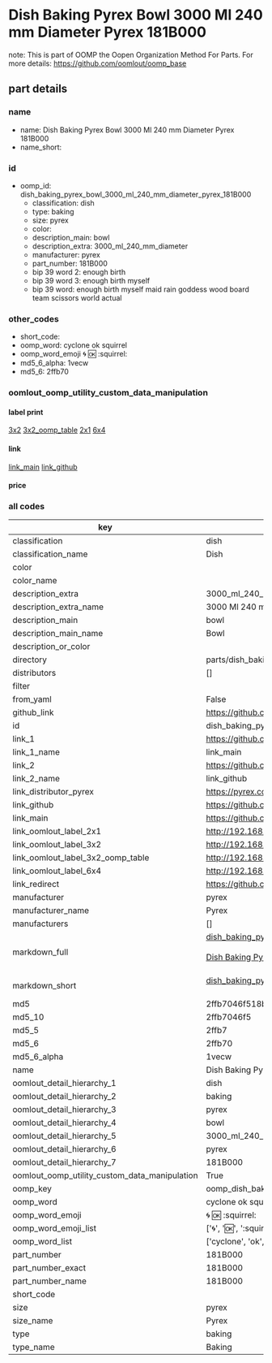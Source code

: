 # Dish Baking Pyrex Bowl 3000 Ml 240 mm Diameter Pyrex 181B000  

note: This is part of OOMP the Oopen Organization Method For Parts. For more details: https://github.com/oomlout/oomp_base

##  part details
  







### name
* name: Dish Baking Pyrex Bowl 3000 Ml 240 mm Diameter Pyrex 181B000
* name_short: 
### id
* oomp_id: dish_baking_pyrex_bowl_3000_ml_240_mm_diameter_pyrex_181B000
  * classification: dish
  * type: baking
  * size: pyrex
  * color: 
  * description_main: bowl
  * description_extra: 3000_ml_240_mm_diameter
  * manufacturer: pyrex
  * part_number: 181B000
  * bip 39 word 2: enough birth
  * bip 39 word 3: enough birth myself
  * bip 39 word: enough birth myself maid rain goddess wood board team scissors world actual

### other_codes
* short_code: 
* oomp_word: cyclone ok squirrel
* oomp_word_emoji :cyclone: :ok: :squirrel:
* md5_6_alpha: 1vecw
* md5_6: 2ffb70






### oomlout_oomp_utility_custom_data_manipulation
#### label print
[3x2](http://192.168.1.245:1112/?label=oomp%201vecw)
[3x2_oomp_table](http://192.168.1.108:1112/?label=oomp%201vecw)
[2x1](http://192.168.1.242:1112/?label=oomp%201vecw)
[6x4](http://192.168.1.55:1112/?label=oomp%201vecw)    

#### link

[link_main](https://github.com/oomlout/oomlout_oomp_version_1_messy/tree/main/parts/dish_baking_pyrex_bowl_3000_ml_240_mm_diameter_pyrex_181B000) [link_github](https://github.com/oomlout/oomlout_oomp_version_1_messy/tree/main/parts/dish_baking_pyrex_bowl_3000_ml_240_mm_diameter_pyrex_181B000)                             

#### price







### all codes 
| key | value |  
| --- | --- |  
| classification | dish |  
| classification_name | Dish |  
| color |  |  
| color_name |  |  
| description_extra | 3000_ml_240_mm_diameter |  
| description_extra_name | 3000 Ml 240 mm Diameter |  
| description_main | bowl |  
| description_main_name | Bowl |  
| description_or_color |   |  
| directory | parts/dish_baking_pyrex_bowl_3000_ml_240_mm_diameter_pyrex_181B000 |  
| distributors | [] |  
| filter |  |  
| from_yaml | False |  
| github_link | https://github.com/oomlout/oomlout_oomp_part_src/tree/main/parts/dish_baking_pyrex_bowl_3000_ml_240_mm_diameter_pyrex_181B000 |  
| id | dish_baking_pyrex_bowl_3000_ml_240_mm_diameter_pyrex_181B000 |  
| link_1 | https://github.com/oomlout/oomlout_oomp_version_1_messy/tree/main/parts/dish_baking_pyrex_bowl_3000_ml_240_mm_diameter_pyrex_181B000 |  
| link_1_name | link_main |  
| link_2 | https://github.com/oomlout/oomlout_oomp_version_1_messy/tree/main/parts/dish_baking_pyrex_bowl_3000_ml_240_mm_diameter_pyrex_181B000 |  
| link_2_name | link_github |  
| link_distributor_pyrex | https://pyrex.co.uk/products/classic-glass-bowl-high-resistance?variant=14730280730659 |  
| link_github | https://github.com/oomlout/oomlout_oomp_version_1_messy/tree/main/parts/dish_baking_pyrex_bowl_3000_ml_240_mm_diameter_pyrex_181B000 |  
| link_main | https://github.com/oomlout/oomlout_oomp_version_1_messy/tree/main/parts/dish_baking_pyrex_bowl_3000_ml_240_mm_diameter_pyrex_181B000 |  
| link_oomlout_label_2x1 | http://192.168.1.242:1112/?label=oomp%201vecw |  
| link_oomlout_label_3x2 | http://192.168.1.245:1112/?label=oomp%201vecw |  
| link_oomlout_label_3x2_oomp_table | http://192.168.1.108:1112/?label=oomp%201vecw |  
| link_oomlout_label_6x4 | http://192.168.1.55:1112/?label=oomp%201vecw |  
| link_redirect | https://github.com/oomlout/oomlout_oomp_version_1_messy/tree/main/parts/dish_baking_pyrex_bowl_3000_ml_240_mm_diameter_pyrex_181B000 |  
| manufacturer | pyrex |  
| manufacturer_name | Pyrex |  
| manufacturers | [] |  
| markdown_full | [dish_baking_pyrex_bowl_3000_ml_240_mm_diameter_pyrex_181B000](none)<br>[](none)<br>[Dish Baking Pyrex Bowl 3000 Ml 240 Mm Diameter Pyrex 181B000](none)<br><br> |  
| markdown_short | [dish_baking_pyrex_bowl_3000_ml_240_mm_diameter_pyrex_181B000](none)<br><br> |  
| md5 | 2ffb7046f518bfa590d888612485aa57 |  
| md5_10 | 2ffb7046f5 |  
| md5_5 | 2ffb7 |  
| md5_6 | 2ffb70 |  
| md5_6_alpha | 1vecw |  
| name | Dish Baking Pyrex Bowl 3000 Ml 240 mm Diameter Pyrex 181B000 |  
| oomlout_detail_hierarchy_1 | dish |  
| oomlout_detail_hierarchy_2 | baking |  
| oomlout_detail_hierarchy_3 | pyrex |  
| oomlout_detail_hierarchy_4 | bowl |  
| oomlout_detail_hierarchy_5 | 3000_ml_240_mm_diameter |  
| oomlout_detail_hierarchy_6 | pyrex |  
| oomlout_detail_hierarchy_7 | 181B000 |  
| oomlout_oomp_utility_custom_data_manipulation | True |  
| oomp_key | oomp_dish_baking_pyrex_bowl_3000_ml_240_mm_diameter_pyrex_181B000 |  
| oomp_word | cyclone ok squirrel |  
| oomp_word_emoji | :cyclone: :ok: :squirrel: |  
| oomp_word_emoji_list | [':cyclone:', ':ok:', ':squirrel:'] |  
| oomp_word_list | ['cyclone', 'ok', 'squirrel'] |  
| part_number | 181B000 |  
| part_number_exact | 181B000 |  
| part_number_name | 181B000 |  
| short_code |  |  
| size | pyrex |  
| size_name | Pyrex |  
| type | baking |  
| type_name | Baking |  
